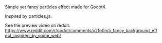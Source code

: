 Simple yet fancy particles effect made for Godot4.

Inspired by particles.js.

See the preview video on reddit: https://www.reddit.com/r/godot/comments/x2fo0n/a_fancy_background_effect_inspired_by_some_web/